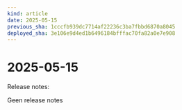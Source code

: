 ```yaml
---
kind: article
date: 2025-05-15
previous_sha: 1cccfb939dc7714af22236c3ba7fbbd6870a8045
deployed_sha: 3e106e9d4ed1b6496184bfffac70fa82a0e7e908
---
```


# 2025-05-15

Release notes:

Geen release notes
